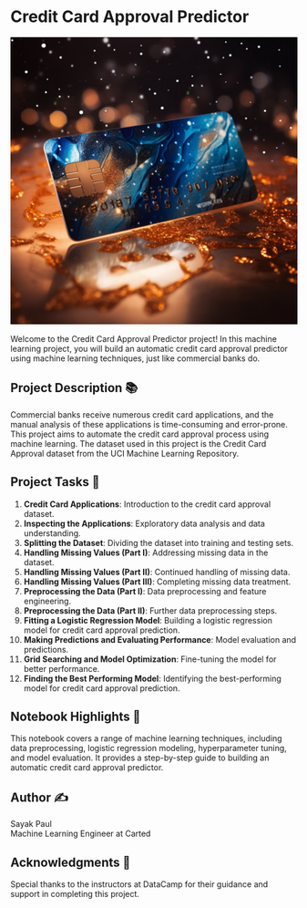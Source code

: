 # Credit Card Approval Predictor

<img src="creditcard.png" width="600">


Welcome to the Credit Card Approval Predictor project! In this machine learning project, you will build an automatic credit card approval predictor using machine learning techniques, just like commercial banks do.

## Project Description 📚

Commercial banks receive numerous credit card applications, and the manual analysis of these applications is time-consuming and error-prone. This project aims to automate the credit card approval process using machine learning. The dataset used in this project is the Credit Card Approval dataset from the UCI Machine Learning Repository.

## Project Tasks 📝

1. **Credit Card Applications**: Introduction to the credit card approval dataset.
2. **Inspecting the Applications**: Exploratory data analysis and data understanding.
3. **Splitting the Dataset**: Dividing the dataset into training and testing sets.
4. **Handling Missing Values (Part I)**: Addressing missing data in the dataset.
5. **Handling Missing Values (Part II)**: Continued handling of missing data.
6. **Handling Missing Values (Part III)**: Completing missing data treatment.
7. **Preprocessing the Data (Part I)**: Data preprocessing and feature engineering.
8. **Preprocessing the Data (Part II)**: Further data preprocessing steps.
9. **Fitting a Logistic Regression Model**: Building a logistic regression model for credit card approval prediction.
10. **Making Predictions and Evaluating Performance**: Model evaluation and predictions.
11. **Grid Searching and Model Optimization**: Fine-tuning the model for better performance.
12. **Finding the Best Performing Model**: Identifying the best-performing model for credit card approval prediction.

## Notebook Highlights 🚀

This notebook covers a range of machine learning techniques, including data preprocessing, logistic regression modeling, hyperparameter tuning, and model evaluation. It provides a step-by-step guide to building an automatic credit card approval predictor.

## Author ✍

Sayak Paul  
Machine Learning Engineer at Carted  

## Acknowledgments 🙏

Special thanks to the instructors at DataCamp for their guidance and support in completing this project.

<!-- You can add additional sections, such as Installation, Usage, License, etc., as needed for your project. -->

